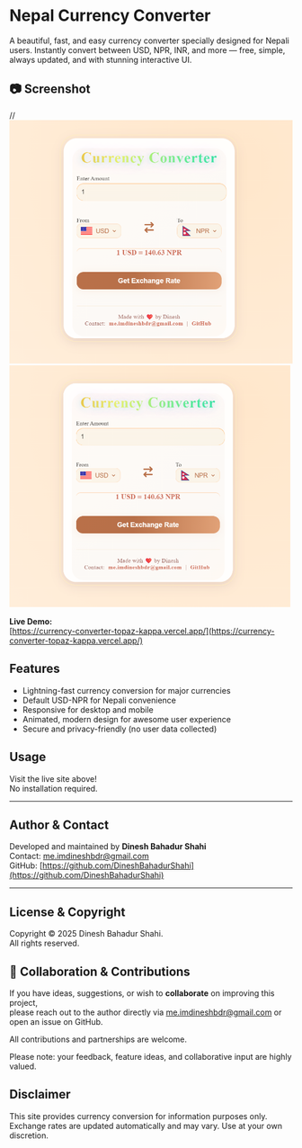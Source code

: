 # Nepal Currency Converter

A beautiful, fast, and easy currency converter specially designed for Nepali users. Instantly convert between USD, NPR, INR, and more — free, simple, always updated, and with stunning interactive UI.


## 📷 Screenshot

//![App Demo](image/image.png)
<img src="image/image.png" alt="App Demo" style="max-width: 500px;">



**Live Demo:**  
[https://currency-converter-topaz-kappa.vercel.app/](https://currency-converter-topaz-kappa.vercel.app/)

## Features
- Lightning-fast currency conversion for major currencies
- Default USD-NPR for Nepali convenience
- Responsive for desktop and mobile
- Animated, modern design for awesome user experience
- Secure and privacy-friendly (no user data collected)

## Usage
Visit the live site above!  
No installation required.

---

## Author & Contact

Developed and maintained by **Dinesh Bahadur Shahi**  
Contact: [me.imdineshbdr@gmail.com](mailto:me.imdineshbdr@gmail.com)  
GitHub: [https://github.com/DineshBahadurShahi](https://github.com/DineshBahadurShahi)

---

## License & Copyright

Copyright © 2025 Dinesh Bahadur Shahi.  
All rights reserved.

## 🤝 Collaboration & Contributions

If you have ideas, suggestions, or wish to **collaborate** on improving this project,  
please reach out to the author directly via [me.imdineshbdr@gmail.com](mailto:me.imdineshbdr@gmail.com) or open an issue on GitHub.

All contributions and partnerships are welcome.

Please note: 
your feedback, feature ideas, and collaborative input are highly valued.


## Disclaimer

This site provides currency conversion for information purposes only. Exchange rates are updated automatically and may vary. Use at your own discretion.
